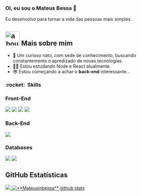 ### Oi, eu sou o Mateus Bessa 👋

Eu desenvolvo para tornar a vida das pessoas mais simples.

## <img width="45" alt="about" src="https://raw.github.com/elizarov/elizarov/master/about.png"> Mais sobre mim

- 🎈 Um curioso nato, com sede de conhecimento, buscando constantemente o apredizado de novas tecnologias.
- 👩‍💻 Estou estudando Node e React atualmente.
- 😎 Estou começando a achar o **back-end** interessante...


<h3> :rocket: &nbsp;Skills</h3>

<h3><strong>Front-End</strong></h3>

<div>
  <img src=https://img.shields.io/badge/HTML5-E34F26?style=for-the-badge&logo=html5&logoColor=white />
  <img src=https://img.shields.io/badge/CSS3-1572B6?style=for-the-badge&logo=css3&logoColor=white />
  <img src=https://img.shields.io/badge/JavaScript-F7DF1E?style=for-the-badge&logo=javascript&logoColor=black />
  <img src=https://img.shields.io/badge/React-20232A?style=for-the-badge&logo=react&logoColor=61DAFB/>
</div>

<h3><strong>Back-End</strong></h3>

<div>
  <img src=https://img.shields.io/badge/Node.js-43853D?style=for-the-badge&logo=node.js&logoColor=white />
</div>

<h3><strong>Databases</strong></h3>


<div>
  <img src=https://img.shields.io/badge/MySQL-00000F?style=for-the-badge&logo=mysql&logoColor=white />
  <img src=https://img.shields.io/badge/PostgreSQL-316192?style=for-the-badge&logo=postgresql&logoColor=white />
</div>

## **GitHub Estatísticas**

<a href="https://github.com/Mateusinbessa">
  <img src="https://github-readme-stats.vercel.app/api/top-langs/?username=Mateusinbessa&theme=dark&hide_langs_below=1" />
</a>


<a href="https://github.com/Mateusinbessa">
 <img src="https://github-readme-stats.vercel.app/api?username=Mateusinbessa&show_icons=true&theme=dark&line_height=27" alt="**Mateusinbessa** github stats"/>
</a>
